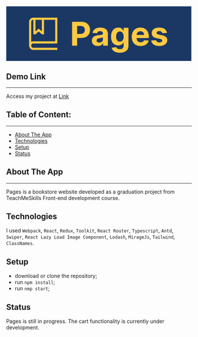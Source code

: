 <img src="src/img/logoXlWithBg.svg" alt="" style="display: block; margin: 20px auto;">

## Demo Link
___
Access my project at [Link](https://radionovroma.github.io/Pages/)

## Table of Content:
___
- [About The App](#about-the-app)
- [Technologies](#technologies)
- [Setup](#setup)
- [Status](#status)

## About The App
___
Pages is a bookstore website developed as a graduation project from TeachMeSkills Front-end development course.

## Technologies
I used `Webpack`, `React`, `Redux`, `Toolkit`, `React Router`, `Typescript`,  `Antd`, `Swiper`, `React Lazy Load Image Component`, `Lodash`, `MirageJs`, `Tailwind`, `ClassNames`.

## Setup
- download or clone the repository;
- run `npm install`;
- run `nmp start`;

## Status
Pages is still in progress. The cart functionality is currently under development.

